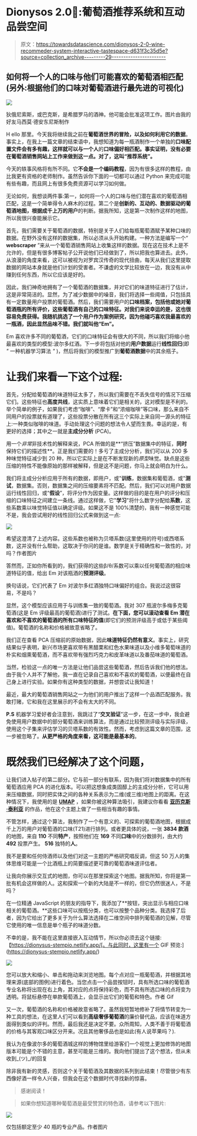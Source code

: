 # Dionysos 2.0🍇:葡萄酒推荐系统和互动品尝空间

> 原文：<https://towardsdatascience.com/dionysos-2-0-wine-recommeder-system-interactive-tastespace-d631f3c35d5e?source=collection_archive---------29----------------------->

## 如何将一个人的口味与他们可能喜欢的葡萄酒相匹配(另外:根据他们的口味对葡萄酒进行最先进的可视化)

![](img/d08ddc6e0f9e5a0720ed0ed2068be780.png)

狄俄尼索斯，或巴克斯，是希腊罗马的酒神。他可能会批准这项工作。图片由我的好友马西莫·德安东尼斯制作

H ello 那里。今天我将继续我之前在**葡萄酒世界的冒险，以及如何利用它的数据**。事实上，在我上一篇文章的结束语中，我想知道为每一瓶酒制作一个单独的**口味配置文件会有多有趣，这样就可以与一个人**的**口味偏好相匹配。事实证明，没有必要在葡萄酒销售网站上工作来做到这一点。对了，这叫“推荐系统”。**

今天的轶事风格将有所不同。它**不会是一个编码教程**，因为有很多这样的教程，由比我更有资格的老师制作。虽然告诉你下面的一切都可以通过 Python 来完成可能有些有趣，而且网上有很多免费资源可以学习如何做。

无论如何，我想谈两件事:第一，如何将一个人的口味与他们潜在喜欢的葡萄酒相匹配，这是一个简单得令人麻木的过程。第二个是**创新的、互动的、数据驱动的葡萄酒地图，根据成千上万的用户**的判断。据我所知，这是第一次制作这样的地图，所以我很兴奋能展示它。

首先，我们需要关于葡萄酒的数据，特别是关于人们给每瓶葡萄酒赋予某种口味的数据。在野外没有这样的数据集，所以必须从头开始构建。一种方法是编写一个“ **webscraper** ”来从一个葡萄酒销售网站上收集这样的数据。现在这在技术上是不允许的，但是有很多博客帖子公开说他们已经做到了，所以把我也算进去。此外，从浪漫的角度来看，这可以被视为对罗宾汉传奇的现代扭曲，每天从我们这里提取数据的网站本身就是他们计划的受害者。不谦虚的文学比较放在一边，我没有从中赚到任何东西，所以它应该是好的。

因此，我们神奇地拥有了一个葡萄酒的数据集，并对它们的味道特征进行了估计，这是非常简洁的。显然，为了减少数据中的噪音，我们将选择一些阈值，只包括具有一定数量用户投票的葡萄酒。然后，我们需要用户的**口味档案，包括他或她对葡萄酒瓶的所有评价，这些葡萄酒有自己的口味特征。对我们来说幸运的是，这也很容易免费获得。我随机挑选了一个用户作为案例研究，因为他碰巧喜欢我最喜欢的一瓶酒，因此显然品味不错。我们就叫他“Em”。**

Em 喜欢许多不同的葡萄酒，它们的口味特征会有很大的不同，所以我们将缩小他最喜欢的类型的模型:波尔多红酒。下一步将包括对他的**用户数据**运行**线性回归**(即 *"* 一种机器学习算法 *"* )，然后将我们的模型推广到**葡萄酒数据**中的其余瓶子。

# 让我们来看一下这个过程:

首先，分配给葡萄酒的味道特征太多了，所以我们需要在不丢失信号的情况下压缩它们。这些特征也**高度共线**，这实质上意味着它们是相关的，这对模型是不利的。举个简单的例子，如果我们考虑“咖啡”、“摩卡”和“浓缩咖啡”等口味，那么来自不同用户的投票就有道理了，这些投票分散在所有这三个实际上来自同一源头的特征上:一种类似咖啡的味道。手动处理这个问题的想法令人望而生畏。幸运的是，有更好的选择；其中之一就是**主成分分析** (PCA)。

用一个*非常*非技术性的解释来说，PCA 所做的是**“挤压”数据集中的特征，**同时**保持它们的描述性**。正是我们需要的！多亏了主成分分析，我们可以从 200 多种味觉特征减少到 20 种，所以它实际上是在不断发现新的*原型*味觉。缺点是这些压缩的特性不能像原始的那样被解释，但是这不是问题，你马上就会明白为什么。

我们将主成分分析应用于所有的数据，即用户，或"**训练**，数据集和葡萄酒，或"**测试**，数据集。否则，数据集之间的压缩要素将不匹配。然后，我们可以对用户数据运行线性回归，或“**假设**”，将评分作为因变量。这样做的目的是在用户的评分和压缩的口味特征之间建立一条线。通过这样做，它"**学习**"将什么数字分配给**系数**，这些系数乘以味觉特征值以确定评级。如果这不是 100%清楚的，我有一种感觉可能不是，我会尝试用好的线性回归公式来做到这一点:

![](img/15215a91c4a33ff72f77f0dac3d750e6.png)

希望这澄清了上述内容。这些系数也被称为贝塔系数(这里使用的符号)或西塔系数，这并没有什么帮助，这取决于你问的是谁。数学是关于精确性和一致性的，对吗？作者图片

答然而，正如你所看到的，我们获得的这些β/θ/系数可以乘以任何葡萄酒的相应味道特征的值，给出 Em 对该瓶酒的**预测评级**。

换句话说，它们代表了 Em 对波尔多红酒独特口味偏好的组合。我说过这很容易，不是吗？

显然，这个模型应该应用于与训练集一致的葡萄酒。我对 307 瓶波尔多梅多克葡萄酒(这是 Em 评级最高的葡萄酒)进行了测试。**在下面，您可以滚动查看 Em 潜在喜欢和不喜欢的葡萄酒的所有口味特征的值**(即它们的预测评级高于或低于某些阈值)。葡萄酒的名称和价格被故意省略了。

我们正在查看 PCA 压缩前的原始数据，因此**味道特征仍然有意义**。事实上，研究结果似乎表明，新兴市场更喜欢带有黑醋栗和红色水果味道以及小维多葡萄味道的朴实和烟熏葡萄酒，而不喜欢带有强烈巧克力和皮革味道以及番茄味道的葡萄酒。

当然，检验这一点的唯一方法是让他们品尝这些葡萄酒，然后告诉我们他的想法。由于我个人并不了解他，我一直在记录自己喜欢和不喜欢的葡萄酒，以便最终在自己身上进行实验。如果你有这种类型的数据，并想尝试让我知道！

最近，最大的葡萄酒销售网站之一为他们的用户推出了这样一个品酒匹配服务。我敢打赌，它和我在这里展示的不会有太大的不同。

**P.S** 机器学习爱好者会注意到，我跳过了“**交叉验证**”这一步，在这一步中，我会避免使用用户数据中的部分葡萄酒来训练算法，而是通过比较预测评级与实际评级，使用这个子集来评估学习的贝塔系数的有效性。然而，考虑到这篇文章的范围，这一步被忽略了。**从更严格的角度来看，这可能是最基本的**。

# 既然我们已经解决了这个问题，

让我们进入帖子的第二部分。它与前一部分有联系，因为我们将对数据集中的所有葡萄酒应用 PCA 的进化版本。可以把这想象成类固醇上的主成分分析，它可以用来压缩数据，同时把实体之间的各种关系表示为二维(或三维)地图上的距离。在这种情况下，我使用的是 [**UMAP**](https://umap-learn.readthedocs.io/en/latest/) ，如果你被这种算法吸引，我建议你看看 [**亚历克斯·泰利亚**](https://webspace.science.uu.nl/~telea001/Main/HomePage) 的作品，他在这个主题上做了一些相当有趣的事情。

不管怎样，通过这个算法，我制作了一个有意义的、可探索的葡萄酒地图，根据成千上万的用户对葡萄酒的口味(T21)进行排列。或者更具体的说，一张 **3834 款酒**的地图，来自 **110** 不同**特产**，按照他们在 **169** 不同**口味**中的分数排列，由大约 **492** 投票产生。 **516** 独特的**人**。

我不是要和任何侍酒师以及他们对这一主题的严格研究唱反调，但这 50 万人的集体思维可能是一个比酒瓶上的简要描述更可靠的葡萄酒味道评估者。

让我向你展示交互式的地图，你可以在那里探索这个地图。据我所知，你将是第一批有机会这样做的人。这和探索一个新的大陆是不一样的，但它仍然很迷人，不是吗？

在一位精通 JavaScript 的朋友的指导下，我添加了**按钮，突出显示与相应口味相关的葡萄酒。**这些口味可以按瓶分类，也可以按整个品种分类。我选择了后者，因为它给出了更多关于为什么算法选择在二维空间中排列葡萄酒的见解，尽管它使用的唯一信息是单个瓶子的味道分数。

不幸的是，我不能在这里直接嵌入互动情节，所以你必须去这个链接:【https://dionysus-stempio.netlify.app/[。与此同时，这里有一个 GIF 预览:](https://dionysus-stempio.netlify.app/)

![](img/0869b8a643c2a778c7d52b2c3d8caca7.png)

您可以放大和缩小、单击和拖动来浏览地图。每个点对应一瓶葡萄酒，并根据其地理来源(底部的图例)进行着色。当您点击一个品尝按钮时，具有所选口味的葡萄酒专业名称将出现在右上角，其对应的点将保持彩色，而不具有所选口味的点将变为透明。将鼠标悬停在单款葡萄酒上，会显示出它们的葡萄和特色。作者 Gif

又一次，葡萄酒的名称和价格被故意省略了。虽然我短暂地修补了将情节转变为一种工具的想法，在这里人们可以看到**高级奢侈葡萄酒**的廉价替代品，应该在味道方面得到类似的评判。然而，最后我还是决定不要。众所周知，人类不善于将葡萄酒的价格与其客观口味区分开来。况且其他奢侈品也是如此(有人说苹果吗？).

我认为在像波尔多的葡萄酒城这样的博物馆里给游客们一个视觉上更加修饰的地图版本可能是个不错的主意，甚至可能是三维的。我向他们提出了这个想法，但从未收到\_(ツ)_/的回复

除非我有新的灵感，否则这个关于葡萄酒及其数据的系列到此结束！尽管很少有东西像好酒一样令人兴奋，但我会在这个数据时代寻找新的惊喜。

> 感谢阅读！

> 如果你想知道哪种葡萄酒是最受赞赏的特色酒，请参考以下图片:

![](img/2c0407772f287ae060a16d393d543e5c.png)

仅包括额定至少 40 瓶的专业产品。作者图片